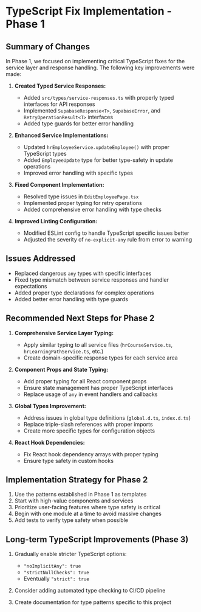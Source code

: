 # TypeScript Fix Implementation - Phase 1

## Summary of Changes

In Phase 1, we focused on implementing critical TypeScript fixes for the service layer and response handling. The following key improvements were made:

1. **Created Typed Service Responses:**
   - Added `src/types/service-responses.ts` with properly typed interfaces for API responses
   - Implemented `SupabaseResponse<T>`, `SupabaseError`, and `RetryOperationResult<T>` interfaces
   - Added type guards for better error handling

2. **Enhanced Service Implementations:**
   - Updated `hrEmployeeService.updateEmployee()` with proper TypeScript types
   - Added `EmployeeUpdate` type for better type-safety in update operations
   - Improved error handling with specific types

3. **Fixed Component Implementation:**
   - Resolved type issues in `EditEmployeePage.tsx`
   - Implemented proper typing for retry operations
   - Added comprehensive error handling with type checks

4. **Improved Linting Configuration:**
   - Modified ESLint config to handle TypeScript specific issues better
   - Adjusted the severity of `no-explicit-any` rule from error to warning

## Issues Addressed

- Replaced dangerous `any` types with specific interfaces
- Fixed type mismatch between service responses and handler expectations
- Added proper type declarations for complex operations
- Added better error handling with type guards

## Recommended Next Steps for Phase 2

1. **Comprehensive Service Layer Typing:**
   - Apply similar typing to all service files (`hrCourseService.ts`, `hrLearningPathService.ts`, etc.)
   - Create domain-specific response types for each service area

2. **Component Props and State Typing:**
   - Add proper typing for all React component props
   - Ensure state management has proper TypeScript interfaces
   - Replace usage of `any` in event handlers and callbacks

3. **Global Types Improvement:**
   - Address issues in global type definitions (`global.d.ts`, `index.d.ts`)
   - Replace triple-slash references with proper imports
   - Create more specific types for configuration objects

4. **React Hook Dependencies:**
   - Fix React hook dependency arrays with proper typing
   - Ensure type safety in custom hooks

## Implementation Strategy for Phase 2

1. Use the patterns established in Phase 1 as templates
2. Start with high-value components and services
3. Prioritize user-facing features where type safety is critical
4. Begin with one module at a time to avoid massive changes
5. Add tests to verify type safety when possible

## Long-term TypeScript Improvements (Phase 3)

1. Gradually enable stricter TypeScript options:
   - `"noImplicitAny": true`
   - `"strictNullChecks": true`
   - Eventually `"strict": true`

2. Consider adding automated type checking to CI/CD pipeline
3. Create documentation for type patterns specific to this project 